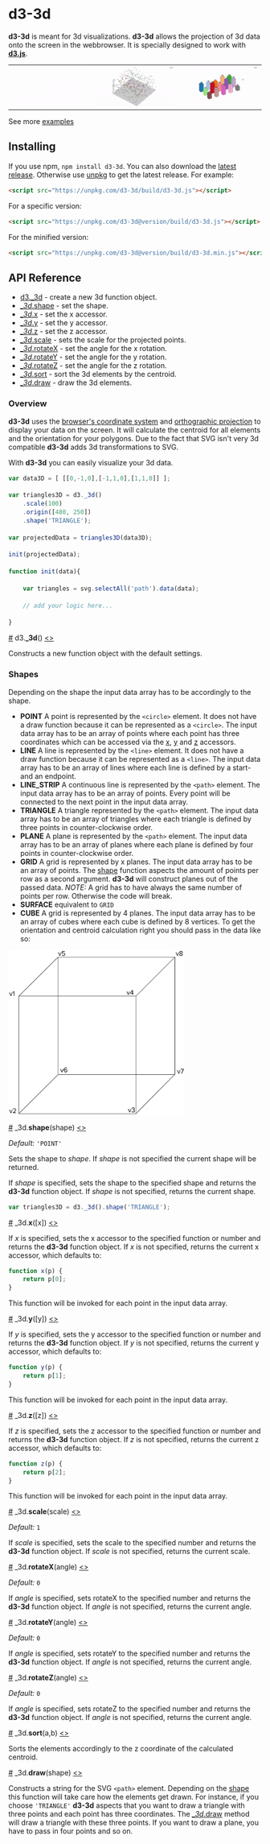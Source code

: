 # d3-3d
**d3-3d** is meant for 3d visualizations. **d3-3d** allows the projection of 3d data onto the screen in the webbrowser. It is specially designed to work with **[d3.js](https://d3js.org/)**.

<table>
    <tr>
        <td> <a target="_blank" href="https://bl.ocks.org/niekes/e920c03edd7950578b8a6cded8b5a1a5"> <img src="assets/surfaceplot.gif"> </a> </td>
        <td> <a target="_blank" href="https://bl.ocks.org/niekes/1c15016ae5b5f11508f92852057136b5"> <img src="assets/3d-scatterplot.gif"> </a> </td>
        <td> <a target="_blank" href="https://bl.ocks.org/niekes/613d43d39372f99ae2dcea14f0f90617"> <img src="assets/3d-barchart.gif"> </a> </td>
    </tr>
</table>

See more <a href="https://bl.ocks.org/niekes" target="_blank">examples</a>
## Installing

If you use npm, `npm install d3-3d`. You can also download the [latest release](https://github.com/Niekes/d3-3d/releases). Otherwise use [unpkg](https://unpkg.com/d3-3d/) to get the latest release. For example:

```html
<script src="https://unpkg.com/d3-3d/build/d3-3d.js"></script>
```

For a specific version:
```html
<script src="https://unpkg.com/d3-3d@version/build/d3-3d.js"></script>
```

For the minified version:

```html
<script src="https://unpkg.com/d3-3d@version/build/d3-3d.min.js"></script>
```

## API Reference

* [d3._3d](#_3d) - create a new 3d function object.
* [*_3d*.shape](#shape) - set the shape.
* [*_3d*.x](#x) - set the x accessor.
* [*_3d*.y](#y) - set the y accessor.
* [*_3d*.z](#z) - set the z accessor.
* [*_3d*.scale](#scale) - sets the scale for the projected points.
* [*_3d*.rotateX](#rotateX) - set the angle for the x rotation.
* [*_3d*.rotateY](#rotateY) - set the angle for the y rotation.
* [*_3d*.rotateZ](#rotateZ) - set the angle for the z rotation.
* [*_3d*.sort](#sort) - sort the 3d elements by the centroid.
* [*_3d*.draw](#draw) - draw the 3d elements.

### Overview
**d3-3d** uses the [browser's coordinate system](https://www.w3.org/TR/css-transforms-1/#transform-rendering) and [orthographic projection](https://en.wikipedia.org/wiki/Orthographic_projection) to display your data on the screen. It will calculate the centroid for all elements and the orientation for your polygons. Due to the fact that SVG isn't very 3d compatible **d3-3d** adds 3d transformations to SVG.

With **d3-3d** you can easily visualize your 3d data.
```js
var data3D = [ [[0,-1,0],[-1,1,0],[1,1,0]] ];

var triangles3D = d3._3d()
    .scale(100)
    .origin([480, 250])
    .shape('TRIANGLE');

var projectedData = triangles3D(data3D);

init(projectedData);

function init(data){

    var triangles = svg.selectAll('path').data(data);

    // add your logic here...

}
```
<a name="_3d" href="#_3d">#</a> d3.<b>_3d</b>() [<>](https://github.com/Niekes/d3-3d/blob/master/src/3d.js#L58 "Source")

Constructs a new function object with the default settings.

### Shapes
Depending on the shape the input data array has to be accordingly to the shape.
* **POINT** A point is represented by the `<circle>` element. It does not have a draw function because it can be represented as a `<circle>`. The input data array has to be an array of points where each point has three coordinates which can be accessed via the [x](#x), [y](#y) and [z](#z) accessors.
* **LINE** A line is represented by the `<line>` element. It does not have a draw function because it can be represented as a `<line>`. The input data array has to be an array of lines where each line is defined by a start- and an endpoint.
* **LINE_STRIP** A continuous line is represented by the `<path>` element.  The input data array has to be an array of points. Every point will be connected to the next point in the input data array.
* **TRIANGLE** A triangle represented by the `<path>` element. The input data array has to be an array of triangles where each triangle is defined by three points in counter-clockwise order.
* **PLANE** A plane is represented by the `<path>` element. The input data array has to be an array of planes where each plane is defined by four points in counter-clockwise order.
* **GRID** A grid is represented by x planes. The input data array has to be an array of points. The [shape](#shape) function aspects the amount of points per row as a second argument. **d3-3d** will construct planes out of the passed data.
_NOTE:_ A grid has to have always the same number of points per row. Otherwise the code will break.
* **SURFACE** equivalent to `GRID`
* **CUBE** A grid is represented by 4 planes. The input data array has to be an array of cubes where each cube is defined by 8 vertices. To get the orientation and centroid calculation right you should pass in the data like so:

![cube](assets/cube.png "Cube")

<a name="shape" href="#shape">#</a> _3d.<b>shape</b>(shape) [<>](https://github.com/Niekes/d3-3d/blob/master/src/3d.js#L87 "Source")

_Default:_ `'POINT'`

Sets the shape to *shape*. If *shape* is not specified the current shape will be returned.

If *shape* is specified, sets the shape to the specified shape and returns the **d3-3d** function object. If *shape* is not specified, returns the current shape.

```js
var triangles3D = d3._3d().shape('TRIANGLE');
```

<a name="x" href="#x">#</a> _3d.<b>x</b>([x]) [<>](https://github.com/Niekes/d3-3d/blob/master/src/point.js#L1 "Source")

If *x* is specified, sets the x accessor to the specified function or number and returns the **d3-3d** function object. If *x* is not specified, returns the current x accessor, which defaults to:

```js
function x(p) {
    return p[0];
}
```
This function will be invoked for each point in the input data array.

<a name="y" href="#y">#</a> _3d.<b>y</b>([y]) [<>](https://github.com/Niekes/d3-3d/blob/master/src/point.js#L5 "Source")

If *y* is specified, sets the y accessor to the specified function or number and returns the **d3-3d** function object. If *y* is not specified, returns the current y accessor, which defaults to:

```js
function y(p) {
    return p[1];
}
```
This function will be invoked for each point in the input data array.

<a name="z" href="#z">#</a> _3d.<b>z</b>([z]) [<>](https://github.com/Niekes/d3-3d/blob/master/src/point.js#L9 "Source")

If *z* is specified, sets the z accessor to the specified function or number and returns the **d3-3d** function object. If *z* is not specified, returns the current z accessor, which defaults to:

```js
function z(p) {
    return p[2];
}
```
This function will be invoked for each point in the input data array.

<a name="scale" href="#scale">#</a> _3d.<b>scale</b>(scale) [<>](https://github.com/Niekes/d3-3d/blob/master/src/3d.js#L71 "Source")

_Default:_ `1`

If *scale* is specified, sets the scale to the specified number and returns the **d3-3d** function object. If *scale* is not specified, returns the current scale.

<a name="rotateX" href="#rotateX">#</a> _3d.<b>rotateX</b>(angle) [<>](https://github.com/Niekes/d3-3d/blob/master/src/3d.js#L75 "Source")

_Default:_ `0`

If *angle* is specified, sets rotateX to the specified number and returns the **d3-3d** function object. If *angle* is not specified, returns the current angle.

<a name="rotateY" href="#rotateY">#</a> _3d.<b>rotateY</b>(angle) [<>](https://github.com/Niekes/d3-3d/blob/master/src/3d.js#L79 "Source")

_Default:_ `0`

If *angle* is specified, sets rotateY to the specified number and returns the **d3-3d** function object. If *angle* is not specified, returns the current angle.

<a name="rotateZ" href="#rotateZ">#</a> _3d.<b>rotateZ</b>(angle) [<>](https://github.com/Niekes/d3-3d/blob/master/src/3d.js#L83 "Source")

_Default:_ `0`

If *angle* is specified, sets rotateZ to the specified number and returns the **d3-3d** function object. If *angle* is not specified, returns the current angle.

<a name="sort" href="#sort">#</a> _3d.<b>sort</b>(a,b) [<>](https://github.com/Niekes/d3-3d/blob/master/src/3d.js#107 "Source")

Sorts the elements accordingly to the z coordinate of the calculated centroid.

<a name="draw" href="#draw">#</a> _3d.<b>draw</b>(shape) [<>](https://github.com/Niekes/d3-3d/blob/master/src/3d.js#107 "Source")

Constructs a string for the SVG `<path>` element. Depending on the [shape](#shape) this function will take care how the elements get drawn. For instance, if you choose `'TRIANGLE'` **d3-3d** aspects that you want to draw a triangle with three points and each point has three coordinates. The [*_3d*.draw](#draw) method will draw a triangle with these three points. If you want to draw a plane, you have to pass in four points and so on.
